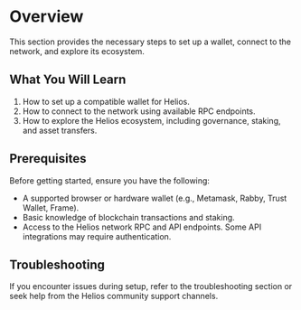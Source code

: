 # Overview

This section provides the necessary steps to set up a wallet, connect to the network, and explore its ecosystem.

## What You Will Learn

1. How to set up a compatible wallet for Helios.
2. How to connect to the network using available RPC endpoints.
3. How to explore the Helios ecosystem, including governance, staking, and asset transfers.

## Prerequisites

Before getting started, ensure you have the following:

- A supported browser or hardware wallet (e.g., Metamask, Rabby, Trust Wallet, Frame).
- Basic knowledge of blockchain transactions and staking.
- Access to the Helios network RPC and API endpoints. Some API integrations may require authentication.

## Troubleshooting

If you encounter issues during setup, refer to the troubleshooting section or seek help from the Helios community support channels.
